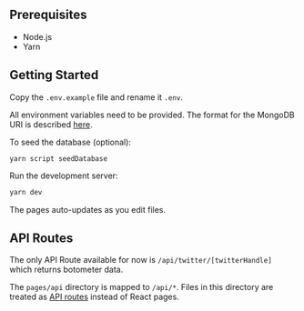 ## Prerequisites

- Node.js
- Yarn

## Getting Started

Copy the `.env.example` file and rename it `.env`.

All environment variables need to be provided. The format for the MongoDB URI is described [here](https://docs.mongodb.com/manual/reference/connection-string/).

To seed the database (optional):

```
yarn script seedDatabase
```

Run the development server:

```bash
yarn dev
```

The pages auto-updates as you edit files.

## API Routes

The only API Route available for now is `/api/twitter/[twitterHandle]` which returns botometer data.

The `pages/api` directory is mapped to `/api/*`. Files in this directory are treated as [API routes](https://nextjs.org/docs/api-routes/introduction) instead of React pages.
